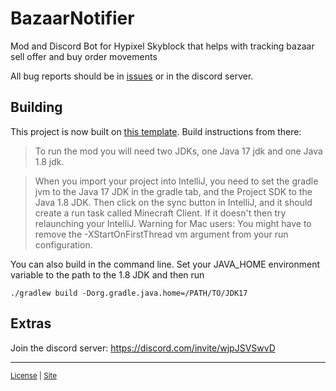 # BazaarNotifier

Mod and Discord Bot for Hypixel Skyblock that helps with tracking bazaar sell offer and buy order movements



All bug reports should be in [issues](https://github.com/symt/BazaarNotifier/issues) or in the discord server.


## Building

This project is now built on [this template](https://github.com/romangraef/Forge1.8.9Template/). Build instructions from there: 

> To run the mod you will need two JDKs, one Java 17 jdk and one Java 1.8 jdk.

> When you import your project into IntelliJ, you need to set the gradle jvm to the Java 17 JDK in the gradle tab, and the Project SDK to the Java 1.8 JDK. Then click on the sync button in IntelliJ, and it should create a run task called Minecraft Client. If it doesn't then try relaunching your IntelliJ. Warning for Mac users: You might have to remove the -XStartOnFirstThread vm argument from your run configuration.

You can also build in the command line. Set your JAVA_HOME environment variable to the path to the 1.8 JDK and then run

```
./gradlew build -Dorg.gradle.java.home=/PATH/TO/JDK17
```

## Extras

Join the discord server: https://discord.com/invite/wjpJSVSwvD


<hr/>

<sub>[License](https://github.com/symt/BazaarNotifier/blob/master/license.txt) | [Site](https://meyi.dev)</sub>
